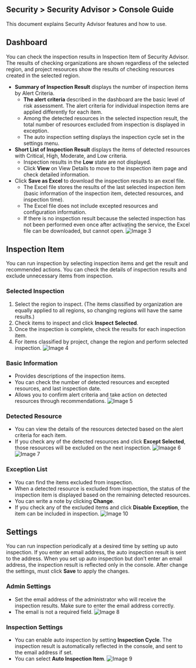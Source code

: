 ## Security > Security Advisor > Console Guide

This document explains Security Advisor features and how to use.

## Dashboard

You can check the inspection results in Inspection Item of Security Advisor.
The results of checking organizations are shown regardless of the selected region, and project resources show the results of checking resources created in the selected region.

* **Summary of Inspection Result** displays the number of inspection items by Alert Criteria.
  - **The alert criteria** described in the dashboard are the basic level of risk assessment.
The alert criteria for individual inspection items are applied differently for each item.
  - Among the detected resources in the selected inspection result, the total number of resources excluded from inspection is displayed in exception.
  - The auto inspection setting displays the inspection cycle set in the settings menu.
* **Short List of Inspection Result** displays the items of detected resources with Critical, High, Moderate, and Low criteria.
  - Inspection results in the **Low** state are not displayed.
  - Click **View** on View Details to move to the inspection item page and check detailed information.
* Click **Save as Excel** to download the inspection results to an excel file.
  - The Excel file stores the results of the last selected inspection item (basic information of the inspection item, detected resources, and inspection time).
  - The Excel file does not include excepted resources and configuration information.
  - If there is no inspection result because the selected inspection has not been performed even once after activating the service, the Excel file can be downloaded, but cannot open.
![Image 3](https://kr1-api-object-storage.nhncloudservice.com/v1/AUTH_2acdfabf4efe4efc8a04c00b348110c9/cdn_origin/prod_securityadvisor/overview_en_03.png)


## Inspection Item

You can run inspection by selecting inspection items and get the result and recommended actions.
You can check the details of inspection results and exclude unnecessary items from inspection.
### Selected Inspection
1. Select the region to inspect.
(The items classified by organization are equally applied to all regions, so changing regions will have the same results.)
2. Check items to inspect and click **Inspect Selected**.
3. Once the inspection is complete, check the results for each inspection item.
4. For items classified by project, change the region and perform selected inspection.
![Image 4](https://kr1-api-object-storage.nhncloudservice.com/v1/AUTH_2acdfabf4efe4efc8a04c00b348110c9/cdn_origin/prod_securityadvisor/overview_en_04.png)

### Basic Information

* Provides descriptions of the inspection items.
* You can check the number of detected resources and excepted resources, and last inspection date.
* Allows you to confirm alert criteria and take action on detected resources through recommendations.
![Image 5](https://kr1-api-object-storage.nhncloudservice.com/v1/AUTH_2acdfabf4efe4efc8a04c00b348110c9/cdn_origin/prod_securityadvisor/overview_en_05.png)

### Detected Resource

* You can view the details of the resources detected based on the alert criteria for each item.
* If you check any of the detected resources and click **Except Selected**, those resources will be excluded on the next inspection.
![Imaage 6](https://kr1-api-object-storage.nhncloudservice.com/v1/AUTH_2acdfabf4efe4efc8a04c00b348110c9/cdn_origin/prod_securityadvisor/overview_en_06.png)
![Image 7](https://kr1-api-object-storage.nhncloudservice.com/v1/AUTH_2acdfabf4efe4efc8a04c00b348110c9/cdn_origin/prod_securityadvisor/overview_en_07.png)

### Exception List

* You can find the items excluded from inspection.
* When a detected resource is excluded from inspection, the status of the inspection item is displayed based on the remaining detected resources.
* You can write a note by clicking **Change**.
* If you check any of the excluded items and click **Disable Exception**, the item can be included in inspection.
![Image 10](https://kr1-api-object-storage.nhncloudservice.com/v1/AUTH_2acdfabf4efe4efc8a04c00b348110c9/cdn_origin/prod_securityadvisor/overview_en_11.png)
## Settings

You can run inspection periodically at a desired time by setting up auto inspection.
If you enter an email address, the auto inspection result is sent to the address. When you set up auto inspection but don’t enter an email address, the inspection result is reflected only in the console.
After change the settings, must click **Save** to apply the changes.

### Admin Settings

* Set the email address of the administrator who will receive the inspection results. Make sure to enter the email address correctly.
* The email is not a required field.
![Image 8](https://kr1-api-object-storage.nhncloudservice.com/v1/AUTH_2acdfabf4efe4efc8a04c00b348110c9/cdn_origin/prod_securityadvisor/overview_en_08.png)
### Inspection Settings
* You can enable auto inspection by setting **Inspection Cycle**. The inspection result is automatically reflected in the console, and sent to the email address if set.
* You can select **Auto Inspection Item**.
![Image 9](https://kr1-api-object-storage.nhncloudservice.com/v1/AUTH_2acdfabf4efe4efc8a04c00b348110c9/cdn_origin/prod_securityadvisor/overview_en_09.png)

